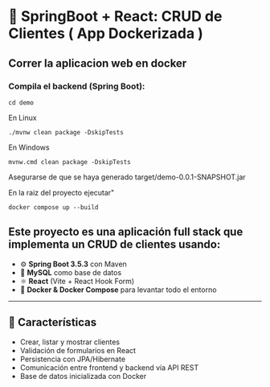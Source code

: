 # 🧩 SpringBoot + React: CRUD de Clientes ( App Dockerizada )

## Correr la aplicacion web en docker

### Compila el backend (Spring Boot):

``````
cd demo
``````
En Linux
``````
./mvnw clean package -DskipTests
``````
En Windows
``````
mvnw.cmd clean package -DskipTests
``````

Asegurarse de que se haya generado target/demo-0.0.1-SNAPSHOT.jar

En la raiz del proyecto ejecutar"

``````
docker compose up --build
``````

## Este proyecto es una aplicación **full stack** que implementa un CRUD de clientes usando:

- ⚙️ **Spring Boot 3.5.3** con Maven
- 🧠 **MySQL** como base de datos
- ⚛️ **React** (Vite + React Hook Form)
- 🐳 **Docker & Docker Compose** para levantar todo el entorno

---

## 🚀 Características

- Crear, listar y mostrar clientes
- Validación de formularios en React
- Persistencia con JPA/Hibernate
- Comunicación entre frontend y backend vía API REST
- Base de datos inicializada con Docker